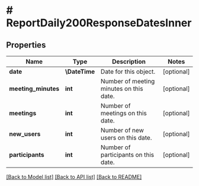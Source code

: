 # # ReportDaily200ResponseDatesInner

## Properties

Name | Type | Description | Notes
------------ | ------------- | ------------- | -------------
**date** | **\DateTime** | Date for this object. | [optional]
**meeting_minutes** | **int** | Number of meeting minutes on this date. | [optional]
**meetings** | **int** | Number of meetings on this date. | [optional]
**new_users** | **int** | Number of new users on this date. | [optional]
**participants** | **int** | Number of participants on this date. | [optional]

[[Back to Model list]](../../README.md#models) [[Back to API list]](../../README.md#endpoints) [[Back to README]](../../README.md)
